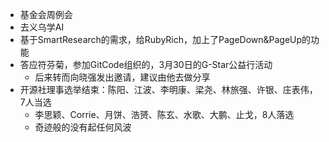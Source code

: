 - 基金会周例会
- 去义乌学AI
- 基于SmartResearch的需求，给RubyRich，加上了PageDown&PageUp的功能
- 答应符芬菊，参加GitCode组织的，3月30日的G-Star公益行活动
	- 后来转而向晓强发出邀请，建议由他去做分享
- 开源社理事选举结束：陈阳、江波、李明康、梁尧、林旅强、许银、庄表伟，7人当选
	- 李思颖、Corrie、月饼、浩赟、陈玄、水歌、大鹏、止戈，8人落选
	- 奇迹般的没有起任何风波